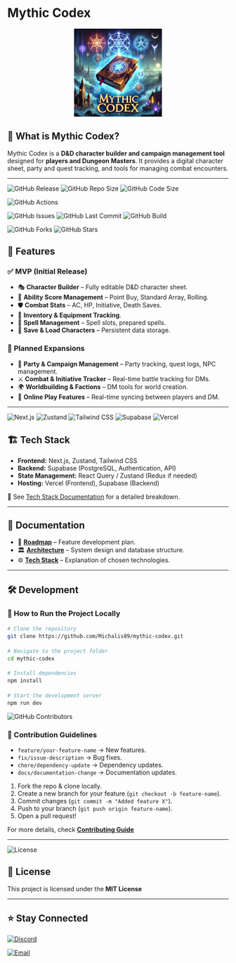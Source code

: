 # Mythic Codex

<p align="center">
  <img src="https://raw.githubusercontent.com/Michalis89/mythic-codex/develop/assets/Mythic-Codex.webp" width="200px">
</p>

## 🏰 What is Mythic Codex?

Mythic Codex is a **D&D character builder and campaign management tool** designed for **players and Dungeon Masters**. It provides a digital character sheet, party and quest tracking, and tools for managing combat encounters.

---

![GitHub Release](https://img.shields.io/github/v/release/Michalis89/mythic-codex?style=for-the-badge)
![GitHub Repo Size](https://img.shields.io/github/repo-size/Michalis89/mythic-codex?style=for-the-badge)
![GitHub Code Size](https://img.shields.io/github/languages/code-size/Michalis89/mythic-codex?style=for-the-badge)

![GitHub Actions](https://img.shields.io/github/actions/workflow/status/Michalis89/mythic-codex/ci.yml?branch=develop&style=for-the-badge)

![GitHub Issues](https://img.shields.io/github/issues/Michalis89/mythic-codex?style=for-the-badge)
![GitHub Last Commit](https://img.shields.io/github/last-commit/Michalis89/mythic-codex?style=for-the-badge)
![GitHub Build](https://img.shields.io/github/workflow/status/Michalis89/mythic-codex/CI?style=for-the-badge)

![GitHub Forks](https://img.shields.io/github/forks/Michalis89/mythic-codex?style=for-the-badge)
![GitHub Stars](https://img.shields.io/github/stars/Michalis89/mythic-codex?style=for-the-badge)

## 🚀 Features

### ✅ **MVP (Initial Release)**

- 🎭 **Character Builder** – Fully editable D&D character sheet.
- 🎲 **Ability Score Management** – Point Buy, Standard Array, Rolling.
- 🛡 **Combat Stats** – AC, HP, Initiative, Death Saves.
- 🎒 **Inventory & Equipment Tracking**.
- 🔮 **Spell Management** – Spell slots, prepared spells.
- 💾 **Save & Load Characters** – Persistent data storage.

### 🔮 **Planned Expansions**

- 🏹 **Party & Campaign Management** – Party tracking, quest logs, NPC management.
- ⚔️ **Combat & Initiative Tracker** – Real-time battle tracking for DMs.
- 🌍 **Worldbuilding & Factions** – DM tools for world creation.
- 🔗 **Online Play Features** – Real-time syncing between players and DM.

---

![Next.js](https://img.shields.io/badge/Next.js-000000?style=for-the-badge&logo=nextdotjs&logoColor=white)
![Zustand](https://img.shields.io/badge/Zustand-FF7E00?style=for-the-badge)
![Tailwind CSS](https://img.shields.io/badge/Tailwind_CSS-06B6D4?style=for-the-badge&logo=tailwindcss&logoColor=white)
![Supabase](https://img.shields.io/badge/Supabase-3ECF8E?style=for-the-badge&logo=supabase&logoColor=white)
![Vercel](https://img.shields.io/badge/Vercel-000000?style=for-the-badge&logo=vercel&logoColor=white)

## 🏗️ Tech Stack

- **Frontend:** Next.js, Zustand, Tailwind CSS
- **Backend:** Supabase (PostgreSQL, Authentication, API)
- **State Management:** React Query / Zustand (Redux if needed)
- **Hosting:** Vercel (Frontend), Supabase (Backend)

📌 See [Tech Stack Documentation](https://github.com/Michalis89/mythic-codex/wiki/Tech-Stack) for a detailed breakdown.

---

## 📖 Documentation

- 📜 **[Roadmap](https://github.com/Michalis89/mythic-codex/wiki/Roadmap)** – Feature development plan.
- 🏛 **[Architecture](https://github.com/Michalis89/mythic-codex/wiki/Architecture)** – System design and database structure.
- ⚙️ **[Tech Stack](https://github.com/Michalis89/mythic-codex/wiki/Tech-Stack)** – Explanation of chosen technologies.

---

## 🛠 Development

### 📌 How to Run the Project Locally

```bash
# Clone the repository
git clone https://github.com/Michalis89/mythic-codex.git

# Navigate to the project folder
cd mythic-codex

# Install dependencies
npm install

# Start the development server
npm run dev
```

![GitHub Contributors](https://img.shields.io/github/contributors/Michalis89/mythic-codex?style=for-the-badge)

### 📌 Contribution Guidelines

- `feature/your-feature-name` → New features.
- `fix/issue-description` → Bug fixes.
- `chore/dependency-update` → Dependency updates.
- `docs/documentation-change` → Documentation updates.

1. Fork the repo & clone locally.
2. Create a new branch for your feature (`git checkout -b feature-name`).
3. Commit changes (`git commit -m "Added feature X"`).
4. Push to your branch (`git push origin feature-name`).
5. Open a pull request!

For more details, check **[Contributing Guide](https://github.com/Michalis89/mythic-codex/wiki/Contributing)**

---

![License](https://img.shields.io/badge/License-MIT-blue?style=for-the-badge)

## 📜 License

This project is licensed under the **MIT License**

---

## ⭐ Stay Connected

[![Discord](https://img.shields.io/badge/Join_our_Discord-5865F2?logo=discord&logoColor=white&style=for-the-badge)](https://discord.gg/dKPzkSBmQs)

[![Email](https://img.shields.io/badge/Email-Contact_us-blue?style=for-the-badge&logo=gmail&logoColor=white)](<mailto:[mouzakitis.m89@gmail.com](mailto:mouzakitis.m89@gmail.com)>)
